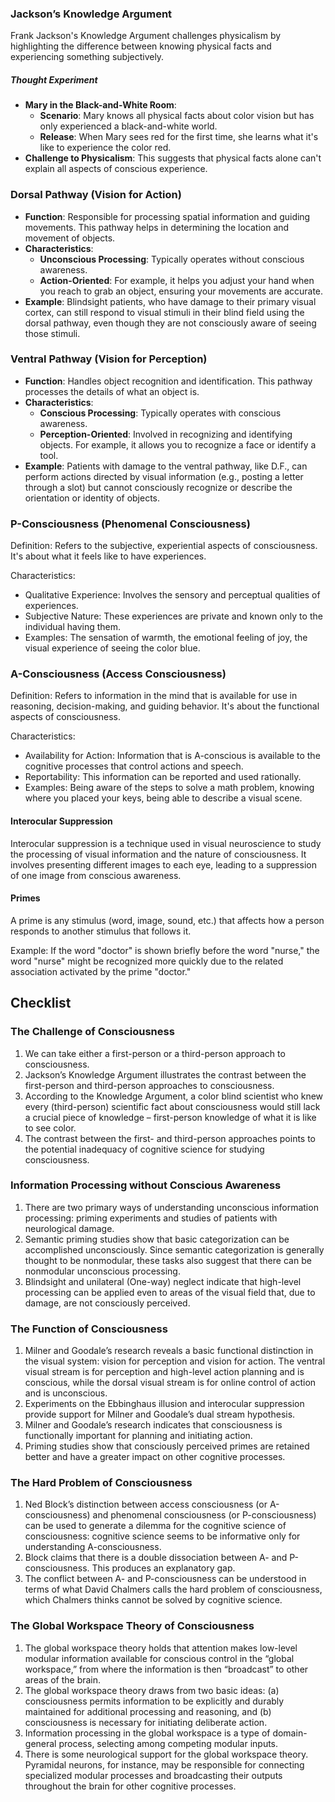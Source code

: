 ### Jackson’s Knowledge Argument
Frank Jackson's Knowledge Argument challenges physicalism by highlighting the difference between knowing physical facts and experiencing something subjectively.

##### Thought Experiment
- **Mary in the Black-and-White Room**:
  - **Scenario**: Mary knows all physical facts about color vision but has only experienced a black-and-white world.
  - **Release**: When Mary sees red for the first time, she learns what it's like to experience the color red.
- **Challenge to Physicalism**: This suggests that physical facts alone can't explain all aspects of conscious experience.

### Dorsal Pathway (Vision for Action)

- **Function**: Responsible for processing spatial information and guiding movements. This pathway helps in determining the location and movement of objects.
- **Characteristics**:
  - **Unconscious Processing**: Typically operates without conscious awareness.
  - **Action-Oriented**: For example, it helps you adjust your hand when you reach to grab an object, ensuring your movements are accurate.
- **Example**: Blindsight patients, who have damage to their primary visual cortex, can still respond to visual stimuli in their blind field using the dorsal pathway, even though they are not consciously aware of seeing those stimuli.

### Ventral Pathway (Vision for Perception)
- **Function**: Handles object recognition and identification. This pathway processes the details of what an object is.
- **Characteristics**:
  - **Conscious Processing**: Typically operates with conscious awareness.
  - **Perception-Oriented**: Involved in recognizing and identifying objects. For example, it allows you to recognize a face or identify a tool.
- **Example**: Patients with damage to the ventral pathway, like D.F., can perform actions directed by visual information (e.g., posting a letter through a slot) but cannot consciously recognize or describe the orientation or identity of objects.


### P-Consciousness (Phenomenal Consciousness)

Definition: Refers to the subjective, experiential aspects of consciousness. It's about what it feels like to have experiences.

Characteristics:
- Qualitative Experience: Involves the sensory and perceptual qualities of experiences.
- Subjective Nature: These experiences are private and known only to the individual having them.
- Examples: The sensation of warmth, the emotional feeling of joy, the visual experience of seeing the color blue.
### A-Consciousness (Access Consciousness)
Definition: Refers to information in the mind that is available for use in reasoning, decision-making, and guiding behavior. It's about the functional aspects of consciousness.
    
Characteristics:
- Availability for Action: Information that is A-conscious is available to the cognitive processes that control actions and speech.
- Reportability: This information can be reported and used rationally.
- Examples: Being aware of the steps to solve a math problem, knowing where you placed your keys, being able to describe a visual scene.
#### Interocular Suppression

Interocular suppression is a technique used in visual neuroscience to study the processing of visual information and the nature of consciousness. It involves presenting different images to each eye, leading to a suppression of one image from conscious awareness.
#### Primes

A prime is any stimulus (word, image, sound, etc.) that affects how a person responds to another stimulus that follows it.

Example: If the word "doctor" is shown briefly before the word "nurse," the word "nurse" might be recognized more quickly due to the related association activated by the prime "doctor."
## Checklist

### The Challenge of Consciousness
1. We can take either a first-person or a third-person approach to consciousness.
2. Jackson’s Knowledge Argument illustrates the contrast between the first-person and third-person approaches to consciousness.
3. According to the Knowledge Argument, a color blind scientist who knew every (third-person) scientific fact about consciousness would still lack a crucial piece of knowledge – first-person knowledge of what it is like to see color.
4. The contrast between the first- and third-person approaches points to the potential inadequacy of cognitive science for studying consciousness.

### Information Processing without Conscious Awareness
1. There are two primary ways of understanding unconscious information processing: priming experiments and studies of patients with neurological damage.
2. Semantic priming studies show that basic categorization can be accomplished unconsciously. Since semantic categorization is generally thought to be nonmodular, these tasks also suggest that there can be nonmodular unconscious processing.
3. Blindsight and unilateral (One-way) neglect indicate that high-level processing can be applied even to areas of the visual field that, due to damage, are not consciously perceived.

### The Function of Consciousness
1. Milner and Goodale’s research reveals a basic functional distinction in the visual system: vision for perception and vision for action. The ventral visual stream is for perception and high-level action planning and is conscious, while the dorsal visual stream is for online control of action and is unconscious.
2. Experiments on the Ebbinghaus illusion and interocular suppression provide support for Milner and Goodale’s dual stream hypothesis.
3. Milner and Goodale’s research indicates that consciousness is functionally important for planning and initiating action.
4. Priming studies show that consciously perceived primes are retained better and have a greater impact on other cognitive processes.

### The Hard Problem of Consciousness
1. Ned Block’s distinction between access consciousness (or A-consciousness) and phenomenal consciousness (or P-consciousness) can be used to generate a dilemma for the cognitive science of consciousness: cognitive science seems to be informative only for understanding A-consciousness.
2. Block claims that there is a double dissociation between A- and P-consciousness. This produces an explanatory gap.
3. The conflict between A- and P-consciousness can be understood in terms of what David Chalmers calls the hard problem of consciousness, which Chalmers thinks cannot be solved by cognitive science.

### The Global Workspace Theory of Consciousness
1. The global workspace theory holds that attention makes low-level modular information available for conscious control in the “global workspace,” from where the information is then “broadcast” to other areas of the brain.
2. The global workspace theory draws from two basic ideas: (a) consciousness permits information to be explicitly and durably maintained for additional processing and reasoning, and (b) consciousness is necessary for initiating deliberate action.
3. Information processing in the global workspace is a type of domain-general process, selecting among competing modular inputs.
4. There is some neurological support for the global workspace theory. Pyramidal neurons, for instance, may be responsible for connecting specialized modular processes and broadcasting their outputs throughout the brain for other cognitive processes.
